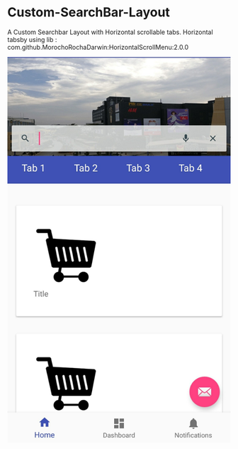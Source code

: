 # Custom-SearchBar-Layout
A Custom Searchbar Layout with Horizontal scrollable tabs. 
Horizontal tabsby using lib : com.github.MorochoRochaDarwin:HorizontalScrollMenu:2.0.0

![alt text]( https://github.com/SyedFaseehUddin/Custom-SearchBar-Layout/blob/master/search.jpg)
